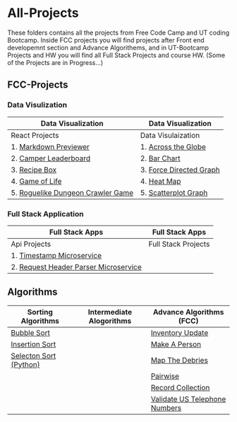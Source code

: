 # All-Projects
These folders contains all the projects from Free Code Camp and UT coding Bootcamp. Inside FCC projects you will find projects after Front end developemnt section and Advance Algorithems, and in UT-Bootcamp Projects and HW you will find all Full Stack Projects and course HW. (Some of the Projects are in Progress...)   


## FCC-Projects
### Data Visulization
|Data Visualization                                                                                     |Data Visualization                                                                                 |
|-------------------                                                                                    |---------------------------------------------------------------------------------------------------|
|React Projects                                                                                         |Data Visulaization                                                                                 |
|1. [Markdown Previewer](FCC-Projects/React%20Projects/Markdown%20Previewer)                            |1. [Across the Globe](FCC-Projects/Data%20Visualization%20Projects/Across%20the%20Globe)           |
|2. [Camper Leaderboard](FCC-Projects/React%20Projects/Camper%20Leaderboard)                            |2. [Bar Chart](FCC-Projects/Data%20Visualization%20Projects/Bar%20Chart)                           |
|3. [Recipe Box](FCC-Projects/React%20Projects/Recipe%20Box)                                            |3. [Force Directed Graph](FCC-Projects/Data%20Visualization%20Projects/Force%20Directed%20Graph)   |
|4. [Game of Life](FCC-Projects/React%20Projects/Game%20of%20Life)                                      |4. [Heat Map](FCC-Projects/Data%20Visualization%20Projects/Heat%20Map)                             |        
|5. [Roguelike Dungeon Crawler Game](FCC-Projects/React%20Projects/Roguelike%20Dungeon%20Crawler%20Game)|5. [Scatterplot Graph](FCC-Projects/Data%20Visualization%20Projects/Scatterplot%20Graph)           |                            
### Full Stack Application
|Full Stack Apps|Full Stack Apps|
|--------|----------|
|Api Projects| Full Stack Projects|
|1. [Timestamp Microservice](FCC-Projects/API%20Projects/Timestamp%20Microservice)||
|2. [Request Header Parser Microservice](FCC-Projects/API%20Projects/Request%20Header%20Parser%20Microservice)||

## Algorithms

| Sorting Algorithms                                    |Intermediate Alogorithms  | Advance Algorithms (FCC)                                                                  |
|---------------------------------------------------    |--------------------------|-------------------------------------------------------------------------------------------|
| [Bubble Sort](Algorithms/BubbleSort)                  |                          |  [Inventory Update](Algorithms/FCC-Algorithm/Inventory_Update)                            |
| [Insertion Sort](Algorithms/Insertion%20Sort)         |                          |  [Make A Person](Algorithms/FCC-Algorithm/Make_A_Person)                                  |
| [Selecton Sort (Python)](Algorithms/Selection%20Sort) |                          |  [Map The Debries](Algorithms/FCC-Algorithm/Map_The_Debries)                              |
|                                                       |                          |  [Pairwise](Algorithms/FCC-Algorithm/Pairwise)                                            |
|                                                       |                          |  [Record Collection](Algorithms/FCC-Algorithm/Record_Collection)                          |
|                                                       |                          |  [Validate US Telephone Numbers](Algorithms/FCC-Algorithm/Validate_US_Telephone_Numbers)  |